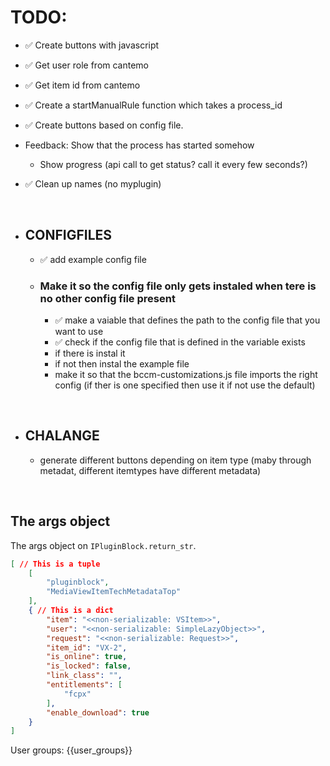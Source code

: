 
# TODO:
- ✅ Create buttons with javascript 
- ✅ Get user role from cantemo
- ✅ Get item id from cantemo
- ✅ Create a startManualRule function which takes a process_id 
- ✅ Create buttons based on config file.

- Feedback: Show that the process has started somehow
  - Show progress (api call to get status? call it every few seconds?)

- ✅ Clean up names (no myplugin)

<br/>

- ## CONFIGFILES
    - ✅ add example config file

    - ### Make it so the config file only gets instaled when tere is no other config file present
        - ✅ make a vaiable that defines the path to the config file that you want to use
        - ✅ check if the config file that is defined in the variable exists
        - if there is instal it
        - if not then instal the example file
        - make it so that the bccm-customizations.js file imports the right config (if ther is one specified then use it if not use the default)


<br/>

- ## CHALANGE
    - generate different buttons depending on item type (maby through metadat, different itemtypes have different metadata)

<br/>

## The args object

The args object on `IPluginBlock.return_str`.

```json
[ // This is a tuple
    [
        "pluginblock",
        "MediaViewItemTechMetadataTop"
    ],
    { // This is a dict
        "item": "<<non-serializable: VSItem>>",
        "user": "<<non-serializable: SimpleLazyObject>>",
        "request": "<<non-serializable: Request>>",
        "item_id": "VX-2",
        "is_online": true,
        "is_locked": false,
        "link_class": "",
        "entitlements": [
            "fcpx"
        ],
        "enable_download": true
    }
]
```

User groups: {{user_groups}}
